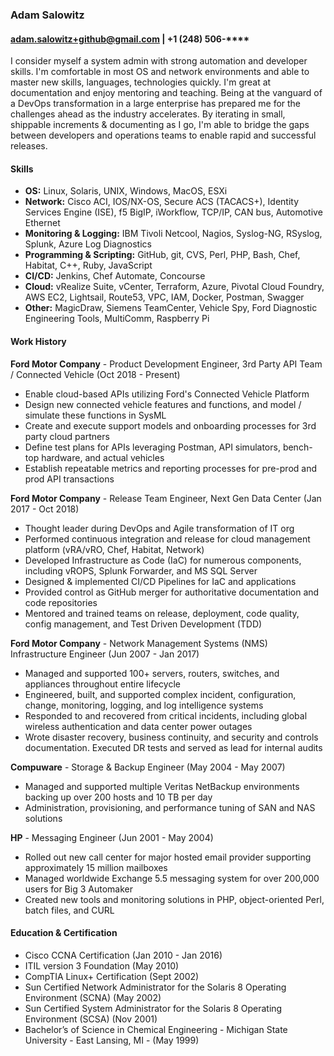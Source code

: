 ### Adam Salowitz

#### adam.salowitz+github@gmail.com | +1 (248) 506-\*\*\*\*

 I consider myself a system admin with strong automation and developer skills.  I'm comfortable in most OS and network environments and able to master new skills, languages, technologies quickly.  I'm great at documentation and enjoy mentoring and teaching.  Being at the vanguard of a DevOps transformation in a large enterprise has prepared me for the challenges ahead as the industry accelerates.  By iterating in small, shippable increments & documenting as I go, I'm able to bridge the gaps between developers and operations teams to enable rapid and successful releases.

#### Skills
- **OS:** Linux, Solaris, UNIX, Windows, MacOS, ESXi
- **Network:** Cisco ACI, IOS/NX-OS, Secure ACS (TACACS+), Identity Services Engine (ISE), f5 BigIP, iWorkflow, TCP/IP, CAN bus, Automotive Ethernet
- **Monitoring & Logging:** IBM Tivoli Netcool, Nagios, Syslog-NG, RSyslog, Splunk, Azure Log Diagnostics
- **Programming & Scripting:**  GitHub, git, CVS, Perl, PHP, Bash, Chef, Habitat, C++, Ruby, JavaScript
- **CI/CD:** Jenkins, Chef Automate, Concourse
- **Cloud:** vRealize Suite, vCenter, Terraform, Azure, Pivotal Cloud Foundry, AWS EC2, Lightsail, Route53, VPC, IAM, Docker, Postman, Swagger
- **Other:** MagicDraw, Siemens TeamCenter, Vehicle Spy, Ford Diagnostic Engineering Tools, MultiComm, Raspberry Pi

#### Work History
**Ford Motor Company** - Product Development Engineer, 3rd Party API Team / Connected Vehicle (Oct 2018 - Present)
- Enable cloud-based APIs utilizing Ford's Connected Vehicle Platform
- Design new connected vehicle features and functions, and model / simulate these functions in SysML
- Create and execute support models and onboarding processes for 3rd party cloud partners
- Define test plans for APIs leveraging Postman, API simulators, bench-top hardware, and actual vehicles
- Establish repeatable metrics and reporting processes for pre-prod and prod API transactions

**Ford Motor Company** - Release Team Engineer, Next Gen Data Center (Jan 2017 - Oct 2018)
- Thought leader during DevOps and Agile transformation of IT org
- Performed continuous integration and release for cloud management platform (vRA/vRO, Chef, Habitat, Network)
- Developed Infrastructure as Code (IaC) for numerous components, including vROPS, Splunk Forwarder, and MS SQL Server
- Designed & implemented CI/CD Pipelines for IaC and applications
- Provided control as GitHub merger for authoritative documentation and code repositories
- Mentored and trained teams on release, deployment, code quality, config management, and Test Driven Development (TDD)

**Ford Motor Company** - Network Management Systems (NMS) Infrastructure Engineer (Jun 2007 - Jan 2017)
- Managed and supported 100+ servers, routers, switches, and appliances throughout entire lifecycle
- Engineered, built, and supported complex incident, configuration, change, monitoring, logging, and log intelligence systems
- Responded to and recovered from critical incidents, including global wireless authentication and data center power outages
- Wrote disaster recovery, business continuity, and security and controls documentation. Executed DR tests and served as lead for internal audits

**Compuware** - Storage & Backup Engineer (May 2004 - May 2007)
- Managed and supported multiple Veritas NetBackup environments backing up over 200 hosts and 10 TB per day
- Administration, provisioning, and performance tuning of SAN and NAS solutions

**HP** - Messaging Engineer (Jun 2001 - May 2004)
- Rolled out new call center for major hosted email provider supporting approximately 15 million mailboxes
- Managed worldwide Exchange 5.5 messaging system for over 200,000 users for Big 3 Automaker
- Created new tools and monitoring solutions in PHP, object-oriented Perl, batch files, and CURL

#### Education & Certification
- Cisco CCNA Certification (Jan 2010 - Jan 2016)
- ITIL version 3 Foundation (May 2010)
- CompTIA Linux+ Certification (Sept 2002)
- Sun Certified Network Administrator for the Solaris 8 Operating Environment (SCNA) (May 2002)
- Sun Certified System Administrator for the Solaris 8 Operating Environment (SCSA) (Nov 2001)
- Bachelor’s of Science in Chemical Engineering - Michigan State University - East Lansing, MI - (May 1999)
